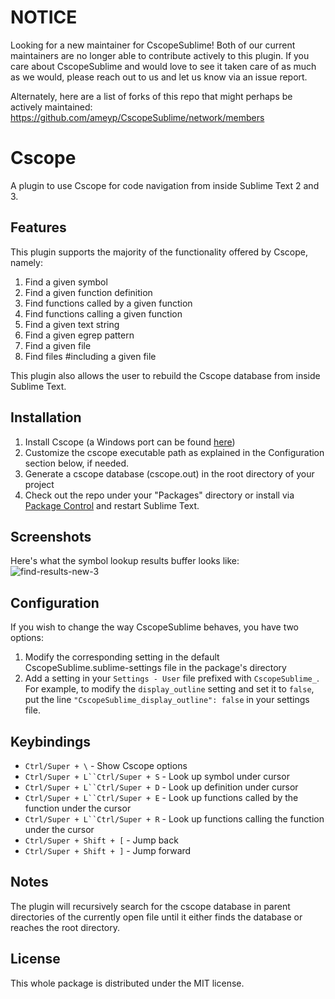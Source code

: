 # NOTICE

Looking for a new maintainer for CscopeSublime! Both of our current maintainers are no longer able to contribute actively to this plugin. If you care about CscopeSublime and would love to see it taken care of as much as we would, please reach out to us and let us know via an issue report.

Alternately, here are a list of forks of this repo that might perhaps be actively maintained: https://github.com/ameyp/CscopeSublime/network/members

# Cscope
A plugin to use Cscope for code navigation from inside Sublime Text 2 and 3.

## Features
This plugin supports the majority of the functionality offered by Cscope, namely:

1. Find a given symbol
2. Find a given function definition
3. Find functions called by a given function
4. Find functions calling a given function
5. Find a given text string
6. Find a given egrep pattern
7. Find a given file
8. Find files #including a given file

This plugin also allows the user to rebuild the Cscope database from inside Sublime Text.

## Installation
1. Install Cscope (a Windows port can be found [here](http://code.google.com/p/cscope-win32))
2. Customize the cscope executable path as explained in the Configuration section below, if needed.
3. Generate a cscope database (cscope.out) in the root directory of your project
4. Check out the repo under your "Packages" directory or install via [Package Control](http://wbond.net/sublime_packages/package_control) and restart Sublime Text.

## Screenshots
Here's what the symbol lookup results buffer looks like:
![find-results-new-3](https://f.cloud.github.com/assets/83116/243889/94dd1c70-8a56-11e2-9c4b-3fc0b2beb36a.png)

## Configuration
If you wish to change the way CscopeSublime behaves, you have two options:

1. Modify the corresponding setting in the default CscopeSublime.sublime-settings file in the package's directory
2. Add a setting in your `Settings - User` file prefixed with `CscopeSublime_`.
   For example, to modify the `display_outline` setting and set it to `false`, put the line `"CscopeSublime_display_outline": false` in your settings file.

## Keybindings

- `Ctrl/Super + \`                 - Show Cscope options
- `Ctrl/Super + L``Ctrl/Super + S` - Look up symbol under cursor
- `Ctrl/Super + L``Ctrl/Super + D` - Look up definition under cursor
- `Ctrl/Super + L``Ctrl/Super + E` - Look up functions called by the function under the cursor
- `Ctrl/Super + L``Ctrl/Super + R` - Look up functions calling the function under the cursor
- `Ctrl/Super + Shift + [`         - Jump back
- `Ctrl/Super + Shift + ]`         - Jump forward

## Notes
The plugin will recursively search for the cscope database in parent directories of the currently open file until it either finds the database or reaches the root directory.

## License
This whole package is distributed under the MIT license.
